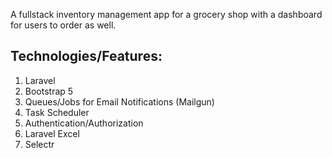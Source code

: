 A fullstack inventory management app for a grocery shop with a dashboard for users to order as well.

## Technologies/Features:

1. Laravel
2. Bootstrap 5
3. Queues/Jobs for Email Notifications (Mailgun)
4. Task Scheduler
5. Authentication/Authorization
6. Laravel Excel
7. Selectr
